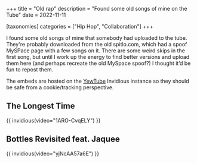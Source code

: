 +++
title = "Old rap"
description = "Found some old songs of mine on the Tube"
date = 2022-11-11

[taxonomies]
categories = ["Hip Hop", "Collaboration"]
+++

I found some old songs of mine that somebody had uploaded to the tube. They're probably downloaded from the old spitlo.com, which had a spoof MySPace page with a few songs on it. There are some weird skips in the first song, but until I work up the energy to find better versions and upload them here (and perhaps recreate the old MySpace spoof?) I thought it’d be fun to repost them.

The embeds are hosted on the [YewTube](https://yewtu.be/) Invidious instance so they should be safe from a cookie/tracking perspective.

## The Longest Time

{{ invidious(video="1ARO-CvqELY") }}

## Bottles Revisited feat. Jaquee

{{ invidious(video="yjNcAA57a6E") }}
